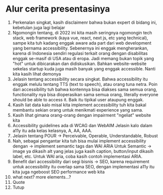 # Alur cerita presentasinya

1. Perkenalan singkat, kasih disclaimenr bahwa bukan expert di bidang ini, kebetulan juga lagi belajar
2. Ngomongin tentang, di 2022 ini kita masih seringnya ngomongin tech stack, web framework (kaya vue, react, next js, etc yang technical), sampe kita tuh kadang enggak aware ada part dari web development yang bernama accessibility. Sebenernya ini enggak mengherankan, karena di Indonesia sendiri regulasi terkait orang dengan disabilitas enggak se-masif di USA atau di eropa. Jadi memang bukan topik yang "hot" untuk dibicarakan dan didiskusikan. Bahkan website-website sekelas startup kuda juga masih banyak yang enggak accessible. Nanti kita kasih lihat demonya
3. Jelasin tentang accessibility secara singkat. Bahwa accessibility itu enggak melulu tentang TTS (text to speech), atau orang tuna netra. Poin dari accessibility tuh bahwa kontennya bisa diakses sama semua orang, functionality nya bisa dioperasikan sama semua orang, literally everyone should be able to access it. Baik itu tipikal user ataupung enggak.
4. Kasih liat data kalo misal kita implement accessibility tuh kita bakal membantu sekian orang untuk menikmati experience yang sama.
5. Kasih lihat gimana orang-orang dengan impairment "ngeliat" website kita
6. Accessibility guidelines ada di WCAG dan WebAIM
   Jelasin kalo dalam a11y itu ada kelas kelasnya, A, AA, AAA.
7. Jelasin tentang POUR -> Perceivable, Operable, Understandable, Robust
8. Nah, sebagai pengantar kita tuh bisa mulai implement accessibility dengan -> implement semantic tags dan WAI ARIA
   Untuk Semantic -> image ya dikasih alt yang jelas juga kasih caption, button/input dikasih label, etc.
   Untuk WAI aria, coba kasih contoh implementasi ARIA.
9. Benefit dari accessibility dari segi bisnis -> SEO, karena requirement untuk accessibility itu overlap sama SEO, dengan implementasi a11y itu kita juga ngeboost SEO performance web kita
10. what next? more elements...?
11. Quote
12. Tutup

